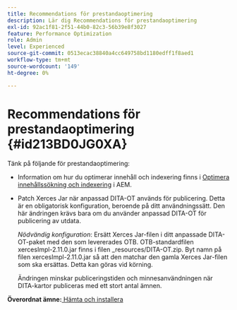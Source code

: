 ```yaml
---
title: Recommendations för prestandaoptimering
description: Lär dig Recommendations för prestandaoptimering
exl-id: 92ac1f81-2f51-44b0-82c3-56b39e8f3027
feature: Performance Optimization
role: Admin
level: Experienced
source-git-commit: 0513ecac38840a4cc649758bd1180edff1f8aed1
workflow-type: tm+mt
source-wordcount: '149'
ht-degree: 0%

---
```


# Recommendations för prestandaoptimering {#id213BD0JG0XA}

Tänk på följande för prestandaoptimering:

- Information om hur du optimerar innehåll och indexering finns i [Optimera innehållssökning och indexering](https://experienceleague.adobe.com/docs/experience-manager-cloud-service/operations/indexing.html?lang=sv-SE) i AEM.

- Patch Xerces Jar när anpassad DITA-OT används för publicering. Detta är en obligatorisk konfiguration, beroende på ditt användningssätt. Den här ändringen krävs bara om du använder anpassad DITA-OT för publicering av utdata.

  *Nödvändig konfiguration*: Ersätt Xerces Jar-filen i ditt anpassade DITA-OT-paket med den som levererades OTB. OTB-standardfilen xercesImpl-2.11.0.jar finns i filen _resources/DITA-OT.zip. Byt namn på filen xercesImpl-2.11.0.jar så att den matchar den gamla Xerces Jar-filen som ska ersättas. Detta kan göras vid körning.

  Ändringen minskar publiceringstiden och minnesanvändningen när DITA-kartor publiceras med ett stort antal ämnen.


**Överordnat ämne:**&#x200B;[ Hämta och installera](download-install.md)
